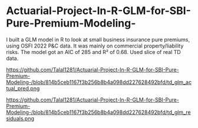 # Actuarial-Project-In-R-GLM-for-SBI-Pure-Premium-Modeling-
I built a GLM model in R to look at small business insurance pure premiums, using OSFI 2022 P&amp;C data. It was mainly on commercial property/liability risks. The model got an AIC of 285 and R² of 0.68. Used slice of real TD data.

https://github.com/Talal1281/Actuarial-Project-In-R-GLM-for-SBI-Pure-Premium-Modeling-/blob/814b5ceb1167f3b256b8b4a098dd227628492bfd/td_glm_actual_pred.png

https://github.com/Talal1281/Actuarial-Project-In-R-GLM-for-SBI-Pure-Premium-Modeling-/blob/814b5ceb1167f3b256b8b4a098dd227628492bfd/td_glm_residuals.png


